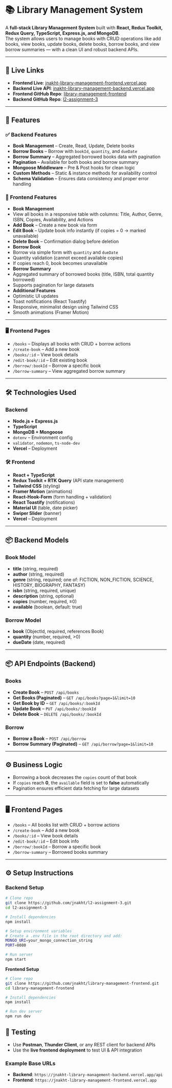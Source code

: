 # 📚 Library Management System

A **full-stack Library Management System** built with **React, Redux Toolkit, Redux Query, TypeScript, Express.js, and MongoDB**.  
The system allows users to manage books with CRUD operations like add books, view books, update books, delete books, borrow books, and view borrow summaries — with a clean UI and robust backend APIs.

---

## 🔗 Live Links

- **Frontend Live**: [jnakht-library-management-frontend.vercel.app](https://jnakht-library-management-frontend.vercel.app)  
- **Backend Live API**: [jnakht-library-management-backend.vercel.app](https://jnakht-library-management-backend.vercel.app)  
- **Frontend GitHub Repo**: [library-management-frontend](https://github.com/jnakht/library-management-frontend.git)  
- **Backend GitHub Repo**: [l2-assignment-3](https://github.com/jnakht/l2-assignment-3.git)  

---

## 🚀 Features

### ✅ Backend Features
-  **Book Management** – Create, Read, Update, Delete books  
-  **Borrow Books** – Borrow with `bookId`, `quantity`, and `dueDate`  
-  **Borrow Summary** – Aggregated borrowed books data with pagination  
-  **Pagination** – Available for both books and borrow summary  
-  **Mongoose Middleware** – Pre & Post hooks for clean logic  
-  **Custom Methods** – Static & instance methods for availability control  
-  **Schema Validation** – Ensures data consistency and proper error handling  

### 🎨 Frontend Features
-  **Book Management**
  - View all books in a responsive table with columns: Title, Author, Genre, ISBN, Copies, Availability, and Actions  
  - **Add Book** – Create a new book via form  
  - **Edit Book** – Update book info instantly (if copies = 0 → marked unavailable)  
  - **Delete Book** – Confirmation dialog before deletion  
-  **Borrow Book**
  - Borrow via simple form with `quantity` and `dueDate`  
  - Quantity validation (cannot exceed available copies)  
  - If copies reach 0, book becomes unavailable  
-  **Borrow Summary**
  - Aggregated summary of borrowed books (title, ISBN, total quantity borrowed)  
  - Supports pagination for large datasets  
-  **Additional Features**
  - Optimistic UI updates  
  - Toast notifications (React Toastify)  
  - Responsive, minimalist design using Tailwind CSS  
  - Smooth animations (Framer Motion)   


---


### 🖥️ Frontend Pages
- `/books` – Displays all books with CRUD + borrow actions  
- `/create-book` – Add a new book  
- `/books/:id` – View book details  
- `/edit-book/:id` – Edit existing book  
- `/borrow/:bookId` – Borrow a specific book  
- `/borrow-summary` – View aggregated borrow summary  

---


## 🛠️ Technologies Used

### Backend
- **Node.js + Express.js**
- **TypeScript**
- **MongoDB + Mongoose**
- `dotenv` – Environment config
- `validator`, `nodemon`, `ts-node-dev`
- **Vercel** – Deployment

### 🛠️ Frontend 
- **React + TypeScript**  
- **Redux Toolkit + RTK Query** (API state management)  
- **Tailwind CSS** (styling)  
- **Framer Motion** (animations)  
- **React-Hook-Form** (form handling + validation)  
- **React Toastify** (notifications)  
- **Material UI** (table, date picker)  
- **Swiper Slider** (banner)  
- **Vercel** – Deployment  

---

## 📦 Backend Models

### Book Model
- **title** (string, required)  
- **author** (string, required)  
- **genre** (string, required; one of: FICTION, NON_FICTION, SCIENCE, HISTORY, BIOGRAPHY, FANTASY)  
- **isbn** (string, required, unique)  
- **description** (string, optional)  
- **copies** (number, required, ≥0)  
- **available** (boolean, default: true)  

### Borrow Model
- **book** (ObjectId, required, references Book)  
- **quantity** (number, required, >0)  
- **dueDate** (date, required)  

---

## 📦 API Endpoints (Backend)

### Books
- **Create Book** – `POST /api/books`  
- **Get Books (Paginated)** – `GET /api/books?page=1&limit=10`  
- **Get Book by ID** – `GET /api/books/:bookId`  
- **Update Book** – `PUT /api/books/:bookId`  
- **Delete Book** – `DELETE /api/books/:bookId`  

### Borrow
- **Borrow a Book** – `POST /api/borrow`  
- **Borrow Summary (Paginated)** – `GET /api/borrow?page=1&limit=10`  

---

## ⚙️ Business Logic

- Borrowing a book decreases the `copies` count of that book  
- If `copies` reach **0**, the `available` field is set to **false** automatically  
- Pagination ensures efficient data fetching for large datasets  


---

## 🖥️ Frontend Pages

- `/books` – All books list with CRUD + borrow actions  
- `/create-book` – Add a new book  
- `/books/:id` – View book details  
- `/edit-book/:id` – Edit book info  
- `/borrow/:bookId` – Borrow a specific book  
- `/borrow-summary` – Borrowed books summary  

---

## ⚙️ Setup Instructions

### Backend Setup
```bash
# Clone repo
git clone https://github.com/jnakht/l2-assignment-3.git
cd l2-assignment-3

# Install dependencies
npm install

# Setup environment variables
# Create a .env file in the root directory and add:
MONGO_URI=your_mongo_connection_string
PORT=8080

# Run server
npm start
```

**Frontend Setup**

```bash
# Clone repo
git clone https://github.com/jnakht/library-management-frontend.git
cd library-management-frontend

# Install dependencies
npm install

# Run dev server
npm run dev
```

## 🧪 Testing

- Use **Postman**, **Thunder Client**, or any REST client for backend APIs  
- Use the **live frontend deployment** to test UI & API integration  

### Example Base URLs
- **Backend**: `https://jnakht-library-management-backend.vercel.app/api`  
- **Frontend**: `https://jnakht-library-management-frontend.vercel.app`  
